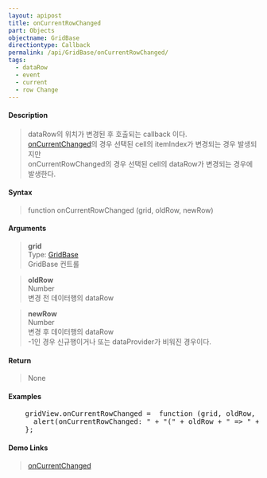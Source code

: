 ```yaml
---
layout: apipost
title: onCurrentRowChanged
part: Objects
objectname: GridBase
directiontype: Callback
permalink: /api/GridBase/onCurrentRowChanged/
tags:
  - dataRow
  - event
  - current
  - row Change
---
```



#### Description

> dataRow의 위치가 변경된 후 호출되는 callback 이다.  
> [onCurrentChanged](/api/GridBase/onCurrentChanged)의 경우 선택된 cell의 itemIndex가 변경되는 경우 발생되지만  
> onCurrentRowChanged의 경우 선택된 cell의 dataRow가 변경되는 경우에 발생한다. 

#### Syntax

> function onCurrentRowChanged (grid, oldRow, newRow)  

#### Arguments

> **grid**  
> Type: [GridBase](/api/GridBase/)  
> GridBase 컨트롤  

> **oldRow**  
> Number  
> 변경 전 데이터행의 dataRow  

> **newRow**  
> Number  
> 변경 후 데이터행의 dataRow     
> -1인 경우 신규행이거나 또는 dataProvider가 비워진 경우이다.  

#### Return

> None  

#### Examples 

<pre class="prettyprint">
    gridView.onCurrentRowChanged =  function (grid, oldRow, newRow) {
      alert(onCurrentRowChanged: " + "(" + oldRow + " => " + newRow + ")");
    };
</pre>

#### Demo Links
> [onCurrentChanged](/api/GridBase/onCurrentChanged)
